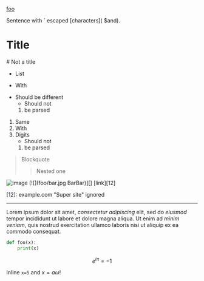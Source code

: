 
<!-- Comment -->

<a href="http://foo.com">foo</a>

Sentence with \` escaped \[characters]( \$and\).

# Title
\# Not a title

- List
+ With 
*   Should be different
    - Should not
    1. be parsed

1. Same
1. With
1.  Digits
    - Should not
    1. be parsed

> Blockquote
>
> > Nested one

![image](foo/bar.jpg "Title")
[![](foo/bar.jpg BarBar)][]
[link][12]

  [12]: example.com "Super site" ignored

---

Lorem ipsum dolor sit amet, *consectetur adipiscing* elit, sed do _eiusmod_ tempor incididunt ut labore et dolore magna aliqua. 
Ut enim ad _*minim veniam*_, quis nostrud exercitation ullamco laboris nisi ut aliquip ex ea commodo consequat. 

```py
def foo(x):
    print(x)
```

$$
    e^{i\pi} = -1
$$

Inline `x=5` and $x = a\omega$!